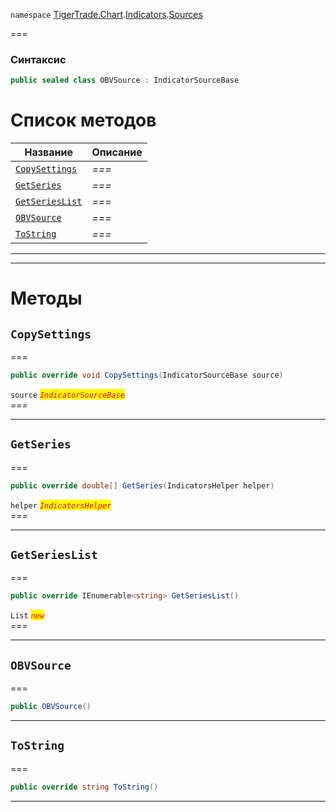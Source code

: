 
`namespace` [TigerTrade.Chart](../../../TigerTrade.Chart.md).[Indicators](../../../TigerTrade.Chart/Indicators.md).[Sources](../../../TigerTrade.Chart/Indicators/Sources.md)


===

### Синтаксис
```csharp
public sealed class OBVSource : IndicatorSourceBase
```


# Список методов
| Название | Описание |
| --- | --- |
| [`CopySettings`](#method-copysettings) | *===* |
| [`GetSeries`](#method-getseries) | *===* |
| [`GetSeriesList`](#method-getserieslist) | *===* |
| [`OBVSource`](#method-obvsource) | *===* |
| [`ToString`](#method-tostring) | *===* |





***  
***  
# Методы

## `CopySettings`<a href="method-copysettings" id="method-copysettings"></a>
===
```csharp
public override void CopySettings(IndicatorSourceBase source)
```

`source` <mark style="color:red;">*`IndicatorSourceBase`*</mark>  
 *===*  


***  

## `GetSeries`<a href="method-getseries" id="method-getseries"></a>
===
```csharp
public override double[] GetSeries(IndicatorsHelper helper)
```
`helper` <mark style="color:red;">*`IndicatorsHelper`*</mark>  
 *===*  


***  

## `GetSeriesList`<a href="method-getserieslist" id="method-getserieslist"></a>
===
```csharp
public override IEnumerable<string> GetSeriesList()
```
`List` <mark style="color:red;">*`new`*</mark>  
 *===*  


***  

## `OBVSource`<a href="method-obvsource" id="method-obvsource"></a>
===
```csharp
public OBVSource()
```

***  

## `ToString`<a href="method-tostring" id="method-tostring"></a>
===
```csharp
public override string ToString()
```

***  

